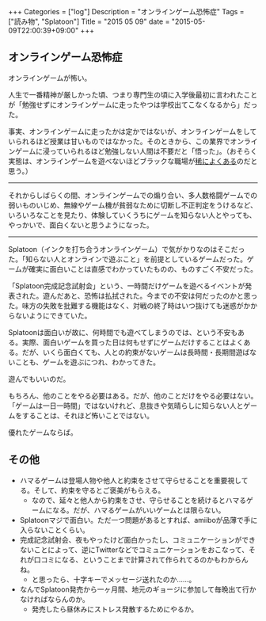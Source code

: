 +++
Categories = ["log"]
Description = "オンラインゲーム恐怖症"
Tags = ["読み物", "Splatoon"]
Title = "2015 05 09"
date = "2015-05-09T22:00:39+09:00"
+++

## オンラインゲーム恐怖症

オンラインゲームが怖い。

人生で一番精神が厳しかった頃、つまり専門生の頃に入学後最初に言われたことが「勉強せずにオンラインゲームに走ったやつは学校出てこなくなるから」だった。

事実、オンラインゲームに走ったかは定かではないが、オンラインゲームをしていられるほど授業は甘いものではなかった。そのときから、この業界でオンラインゲームに浸っていられるほど勉強しない人間は不要だと「悟った」。（おそらく実態は、オンラインゲームを遊べないほどブラックな職場が[稀によくある](http://dic.pixiv.net/a/%E7%A8%80%E3%81%AB%E3%82%88%E3%81%8F%E3%81%82%E3%82%8B)のだと思う。）

---

それからしばらくの間、オンラインゲームでの煽り合い、多人数格闘ゲームでの弱いものいじめ、無線やゲーム機が貧弱なために切断し不正判定をうけるなど、いろいろなことを見たり、体験していくうちにゲームを知らない人とやっても、やっかいで、面白くないと思うようになった。

---

Splatoon（インクを打ち合うオンラインゲーム）で気がかりなのはそこだった。「知らない人とオンラインで遊ぶこと」を前提としているゲームだった。ゲームが確実に面白いことは直感でわかっていたものの、ものすごく不安だった。

「Splatoon完成記念試射会」という、一時間だけゲームを遊べるイベントが発表された。遊んだあと、恐怖は払拭された。今までの不安は何だったのかと思った。味方の失敗を批難する機能はなく、対戦の終了時はいつ抜けても迷惑がかからないようにできていた。

Splatoonは面白いが故に、何時間でも遊べてしまうのでは、という不安もある。実際、面白いゲームを買った日は何もせずにゲームだけすることはよくある。だが、いくら面白くても、人との約束がないゲームは長時間・長期間遊ばないことも、ゲームを遊ぶにつれ、わかってきた。

遊んでもいいのだ。

もちろん、他のことをやる必要はある。だが、他のことだけをやる必要はない。「ゲームは一日一時間」ではないけれど、息抜きや気晴らしに知らない人とゲームをすることは、それほど怖いことではない。

優れたゲームならば。

## その他
* ハマるゲームは登場人物や他人と約束をさせて守らせることを重要視してる。そして、約束を守るとご褒美がもらえる。
	* なので、延々と他人から約束をさせ、守らせることを続けるとハマるゲームになる。だが、ハマるゲームがいいゲームとは限らない。
* Splatoonマジで面白い。ただ一つ問題があるとすれば、amiiboが品薄で手に入らないことくらい。
* 完成記念試射会、夜もやったけど面白かったし、コミュニケーションができないことによって、逆にTwitterなどでコミュニケーションをおこなって、それが口コミになる、ということまで計算されて作られてるのかもわからんね。
	* と思ったら、十字キーでメッセージ送れたのか……。
* なんでSplatoon発売から一ヶ月間、地元のギョージに参加して毎晩出て行かなければならんのか。
	* 発売したら昼休みにストレス発散するためにやるか。